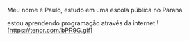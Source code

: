 Meu nome é Paulo, estudo em uma escola pública no Paraná

estou aprendendo programação através da internet
! [https://tenor.com/bPR9G.gif]
